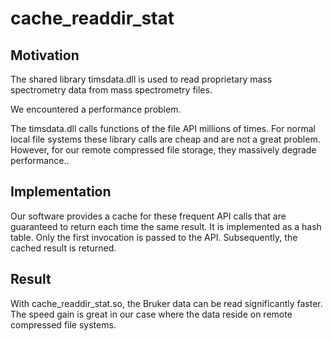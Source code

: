 # cache_readdir_stat

## Motivation

The shared library timsdata.dll is used to read  proprietary mass spectrometry data from mass spectrometry files.

We encountered a performance problem.

The timsdata.dll   calls functions of the file API millions of times.  For normal local file systems these
library calls are cheap and are not a great problem. However, for our remote compressed file storage, they massively degrade performance..

## Implementation

Our software  provides a cache for these frequent API calls that are guaranteed to return each time the same result.
It is implemented as a hash table.
Only the first invocation is passed to the API.
Subsequently, the cached result is returned.

## Result

With cache_readdir_stat.so, the Bruker data can be read significantly faster.
The speed gain is great in our case where the data reside on remote compressed  file systems.
